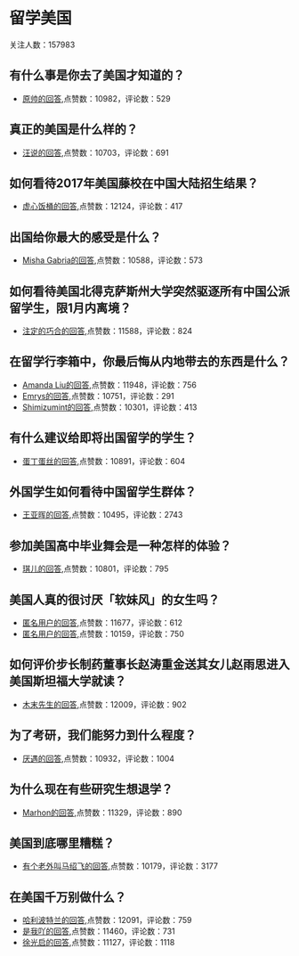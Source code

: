 #  留学美国 
关注人数：157983
## 有什么事是你去了美国才知道的？
- [原帅的回答](https://www.zhihu.com/question/312747301/answer/610674634),点赞数：10982，评论数：529
## 真正的美国是什么样的？
- [汪说的回答](https://www.zhihu.com/question/275858708/answer/1735084044),点赞数：10703，评论数：691
## 如何看待2017年美国藤校在中国大陆招生结果？
- [虚心饭桶的回答](https://www.zhihu.com/question/67709388/answer/256529816),点赞数：12124，评论数：417
## 出国给你最大的感受是什么？
- [Misha Gabria的回答](https://www.zhihu.com/question/30215562/answer/143937911),点赞数：10588，评论数：573
## 如何看待美国北得克萨斯州大学突然驱逐所有中国公派留学生，限1月内离境？
- [注定的巧合的回答](https://www.zhihu.com/question/418748414/answer/1447034636),点赞数：11588，评论数：824
## 在留学行李箱中，你最后悔从内地带去的东西是什么？
- [Amanda Liu的回答](https://www.zhihu.com/question/264876866/answer/315288470),点赞数：11948，评论数：756
- [Emrys的回答](https://www.zhihu.com/question/264876866/answer/315103526),点赞数：10751，评论数：291
- [Shimizumint的回答](https://www.zhihu.com/question/264876866/answer/533097197),点赞数：10301，评论数：413
## 有什么建议给即将出国留学的学生？
- [蛋丁蛋丝的回答](https://www.zhihu.com/question/313093861/answer/712326349),点赞数：10891，评论数：604
## 外国学生如何看待中国留学生群体？
- [王亚晖的回答](https://www.zhihu.com/question/20336539/answer/14806109),点赞数：10495，评论数：2743
## 参加美国高中毕业舞会是一种怎样的体验？
- [琪儿的回答](https://www.zhihu.com/question/27066355/answer/1007717181),点赞数：10801，评论数：795
## 美国人真的很讨厌「软妹风」的女生吗？
- [匿名用户的回答](https://www.zhihu.com/question/300763005/answer/1135313555),点赞数：11677，评论数：612
- [匿名用户的回答](https://www.zhihu.com/question/300763005/answer/802012159),点赞数：10159，评论数：750
## 如何评价步长制药董事长赵涛重金送其女儿赵雨思进入美国斯坦福大学就读？
- [木末先生的回答](https://www.zhihu.com/question/322584779/answer/670110180),点赞数：12009，评论数：902
## 为了考研，我们能努力到什么程度？
- [厌遇的回答](https://www.zhihu.com/question/51134718/answer/374513164),点赞数：10932，评论数：1004
## 为什么现在有些研究生想退学？
- [Marhon的回答](https://www.zhihu.com/question/27479057/answer/672114464),点赞数：11329，评论数：890
## 美国到底哪里糟糕？
- [有个老外叫马绍飞的回答](https://www.zhihu.com/question/29507966/answer/673710649),点赞数：10179，评论数：3177
## 在美国千万别做什么？
- [哈利波特兰的回答](https://www.zhihu.com/question/266105379/answer/583302147),点赞数：12091，评论数：759
- [是我吖的回答](https://www.zhihu.com/question/266105379/answer/494965235),点赞数：11460，评论数：731
- [徐光启的回答](https://www.zhihu.com/question/266105379/answer/304204593),点赞数：11127，评论数：1118
